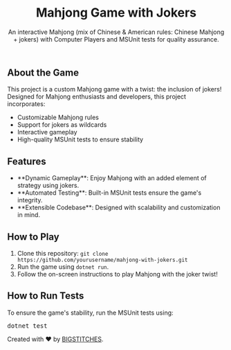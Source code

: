 <!DOCTYPE html>
<html lang="en">
<body>
    <header>
        <h1>Mahjong Game with Jokers</h1>
        <p>An interactive Mahjong (mix of Chinese & American rules: Chinese Mahjong + jokers) with Computer Players and MSUnit tests for quality assurance.</p>
    </header>
    <div class="content">
        <h2>About the Game</h2>
        <p>This project is a custom Mahjong game with a twist: the inclusion of jokers! Designed for Mahjong enthusiasts and developers, this project incorporates:</p>
        <ul>
            <li>Customizable Mahjong rules</li>
            <li>Support for jokers as wildcards</li>
            <li>Interactive gameplay</li>
            <li>High-quality MSUnit tests to ensure stability</li>
        </ul>
    </div>
    <div class="content">
        <h2>Features</h2>
        <ul>
            <li>**Dynamic Gameplay**: Enjoy Mahjong with an added element of strategy using jokers.</li>
            <li>**Automated Testing**: Built-in MSUnit tests ensure the game's integrity.</li>
            <li>**Extensible Codebase**: Designed with scalability and customization in mind.</li>
        </ul>
    </div>
    <div class="content">
        <h2>How to Play</h2>
        <ol>
            <li>Clone this repository: <code>git clone https://github.com/yourusername/mahjong-with-jokers.git</code></li>
            <li>Run the game using <code>dotnet run</code>.</li>
            <li>Follow the on-screen instructions to play Mahjong with the joker twist!</li>
        </ol>
    </div>
    <div class="content">
        <h2>How to Run Tests</h2>
        <p>To ensure the game's stability, run the MSUnit tests using:</p>
        <pre>dotnet test</pre>
    </div>
    <footer>
        <p>Created with ❤️ by <a href="https://github.com/bigstitches">BIGSTITCHES</a>.</p>
    </footer>
</body>
</html>
